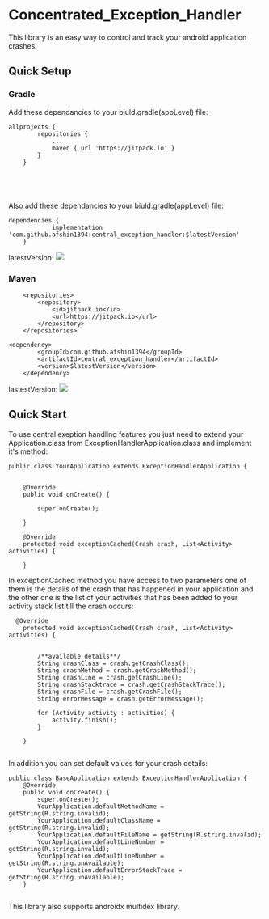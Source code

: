 # Concentrated_Exception_Handler

This library is an easy way to control and track your android application crashes. 
 
 
## Quick Setup ##


### Gradle ###
Add these dependancies to your biuld.gradle(appLevel) file:
```
allprojects {
		repositories {
			...
			maven { url 'https://jitpack.io' }
		}
	}
  




```

Also add these dependancies to your biuld.gradle(appLevel) file:
```
dependencies {
	        implementation 'com.github.afshin1394:central_exception_handler:$latestVersion'
	}

```
latestVersion:
[![](https://jitpack.io/v/afshin1394/central_exception_handler.svg)](https://jitpack.io/#afshin1394/central_exception_handler)



### Maven ###


```
	<repositories>
		<repository>
		    <id>jitpack.io</id>
		    <url>https://jitpack.io</url>
		</repository>
	</repositories>
```

```
<dependency>
	    <groupId>com.github.afshin1394</groupId>
	    <artifactId>central_exception_handler</artifactId>
	    <version>$latestVersion</version>
	</dependency>
```  


lastestVersion:
[![](https://jitpack.io/v/afshin1394/central_exception_handler.svg)](https://jitpack.io/#afshin1394/central_exception_handler)

## Quick Start ##

To use central exeption handling features you just need to extend your Application.class from ExceptionHandlerApplication.class 
and implement it's method:
```
public class YourApplication extends ExceptionHandlerApplication {


    @Override
    public void onCreate() {

        super.onCreate();

    }

    @Override
    protected void exceptionCached(Crash crash, List<Activity> activities) {

    }
```


In exceptionCached method you have access to two parameters one of them is the details of the crash that has happened in your application 
and the other one is the list of your activities that has been added to your activity stack list till the crash occurs:

```
  @Override
    protected void exceptionCached(Crash crash, List<Activity> activities) {


        /**available details**/
        String crashClass = crash.getCrashClass();
        String crashMethod = crash.getCrashMethod();
        String crashLine = crash.getCrashLine();
        String crashStacktrace = crash.getCrashStackTrace();
        String crashFile = crash.getCrashFile();
        String errorMessage = crash.getErrorMessage();

        for (Activity activity : activities) {
            activity.finish();
        }

    }
    
```

In addition you can set default values for your crash details:

```
public class BaseApplication extends ExceptionHandlerApplication {
    @Override
    public void onCreate() {
        super.onCreate();
        YourApplication.defaultMethodName = getString(R.string.invalid);
        YourApplication.defaultClassName = getString(R.string.invalid);
        YourApplication.defaultFileName = getString(R.string.invalid);
        YourApplication.defaultLineNumber = getString(R.string.invalid);
        YourApplication.defaultLineNumber = getString(R.string.unAvailable);
        YourApplication.defaultErrorStackTrace = getString(R.string.unAvailable);
    }
    
```
    
This library also supports androidx multidex library.    









      
      

